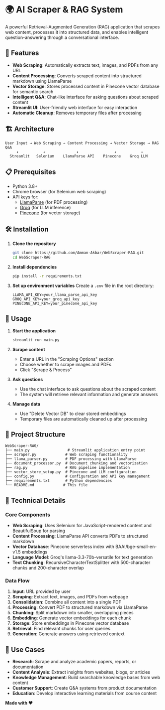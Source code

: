 # 🌍 AI Scraper & RAG System

A powerful Retrieval-Augmented Generation (RAG) application that scrapes web content, processes it into structured data, and enables intelligent question-answering through a conversational interface.

## 🚀 Features

- **Web Scraping**: Automatically extracts text, images, and PDFs from any URL
- **Content Processing**: Converts scraped content into structured markdown using LlamaParse
- **Vector Storage**: Stores processed content in Pinecone vector database for semantic search
- **Intelligent Q&A**: Chat-like interface for asking questions about scraped content
- **Streamlit UI**: User-friendly web interface for easy interaction
- **Automatic Cleanup**: Removes temporary files after processing

## 🏗️ Architecture

```
User Input → Web Scraping → Content Processing → Vector Storage → RAG Q&A
     ↓           ↓              ↓                ↓           ↓
  Streamlit   Selenium    LlamaParse API    Pinecone    Groq LLM
```

## 📋 Prerequisites

- Python 3.8+
- Chrome browser (for Selenium web scraping)
- API keys for:
  - [LlamaParse](https://cloud.llamaindex.ai/) (for PDF processing)
  - [Groq](https://console.groq.com/) (for LLM inference)
  - [Pinecone](https://www.pinecone.io/) (for vector storage)

## 🛠️ Installation

1. **Clone the repository**
   ```bash
   git clone https://github.com/Amman-Akbar/WebScraper-RAG.git
   cd WebScraper-RAG
   ```

2. **Install dependencies**
   ```bash
   pip install -r requirements.txt
   ```

3. **Set up environment variables**
   Create a `.env` file in the root directory:
   ```env
   LLAMA_API_KEY=your_llama_parse_api_key
   GROQ_API_KEY=your_groq_api_key
   PINECONE_API_KEY=your_pinecone_api_key
   ```

## 🚀 Usage

1. **Start the application**
   ```bash
   streamlit run main.py
   ```

2. **Scrape content**
   - Enter a URL in the "Scraping Options" section
   - Choose whether to scrape images and PDFs
   - Click "Scrape & Process"

3. **Ask questions**
   - Use the chat interface to ask questions about the scraped content
   - The system will retrieve relevant information and generate answers

4. **Manage data**
   - Use "Delete Vector DB" to clear stored embeddings
   - Temporary files are automatically cleaned up after processing

## 📁 Project Structure

```
WebScraper-RAG/
├── main.py                 # Streamlit application entry point
├── scraper.py             # Web scraping functionality
├── llama_parser.py        # PDF processing with LlamaParse
├── document_processor.py  # Document chunking and vectorization
├── rag.py                 # RAG pipeline implementation
├── vector_store_setup.py  # Pinecone and LLM configuration
├── config.py              # Configuration and API key management
├── requirements.txt       # Python dependencies
└── README.md             # This file
```

## 🔧 Technical Details

### Core Components

- **Web Scraping**: Uses Selenium for JavaScript-rendered content and BeautifulSoup for parsing
- **Content Processing**: LlamaParse API converts PDFs to structured markdown
- **Vector Database**: Pinecone serverless index with BAAI/bge-small-en-v1.5 embeddings
- **Language Model**: Groq's llama-3.3-70b-versatile for text generation
- **Text Chunking**: RecursiveCharacterTextSplitter with 500-character chunks and 200-character overlap

### Data Flow

1. **Input**: URL provided by user
2. **Scraping**: Extract text, images, and PDFs from webpage
3. **Consolidation**: Combine all content into a single PDF
4. **Processing**: Convert PDF to structured markdown via LlamaParse
5. **Chunking**: Split markdown into smaller, overlapping pieces
6. **Embedding**: Generate vector embeddings for each chunk
7. **Storage**: Store embeddings in Pinecone vector database
8. **Retrieval**: Find relevant chunks for user queries
9. **Generation**: Generate answers using retrieved context

## 🎯 Use Cases

- **Research**: Scrape and analyze academic papers, reports, or documentation
- **Content Analysis**: Extract insights from websites, blogs, or articles
- **Knowledge Management**: Build searchable knowledge bases from web content
- **Customer Support**: Create Q&A systems from product documentation
- **Education**: Develop interactive learning materials from course content

**Made with ❤️** 
